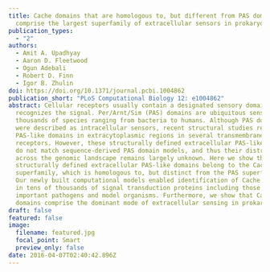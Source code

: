 ```yaml
---
title: Cache domains that are homologous to, but different from PAS domains
  comprise the largest superfamily of extracellular sensors in prokaryotes
publication_types:
  - "2"
authors:
  - Amit A. Upadhyay
  - Aaron D. Fleetwood
  - Ogun Adebali
  - Robert D. Finn
  - Igor B. Zhulin
doi: https://doi.org/10.1371/journal.pcbi.1004862
publication_short: "PLoS Computational Biology 12: e1004862"
abstract: Cellular receptors usually contain a designated sensory domain that
  recognizes the signal. Per/Arnt/Sim (PAS) domains are ubiquitous sensors in
  thousands of species ranging from bacteria to humans. Although PAS domains
  were described as intracellular sensors, recent structural studies revealed
  PAS-like domains in extracytoplasmic regions in several transmembrane
  receptors. However, these structurally defined extracellular PAS-like domains
  do not match sequence-derived PAS domain models, and thus their distribution
  across the genomic landscape remains largely unknown. Here we show that
  structurally defined extracellular PAS-like domains belong to the Cache
  superfamily, which is homologous to, but distinct from the PAS superfamily.
  Our newly built computational models enabled identification of Cache domains
  in tens of thousands of signal transduction proteins including those from
  important pathogens and model organisms. Furthermore, we show that Cache
  domains comprise the dominant mode of extracellular sensing in prokaryotes.
draft: false
featured: false
image:
  filename: featured.jpg
  focal_point: Smart
  preview_only: false
date: 2016-04-07T02:40:42.896Z
---
```

